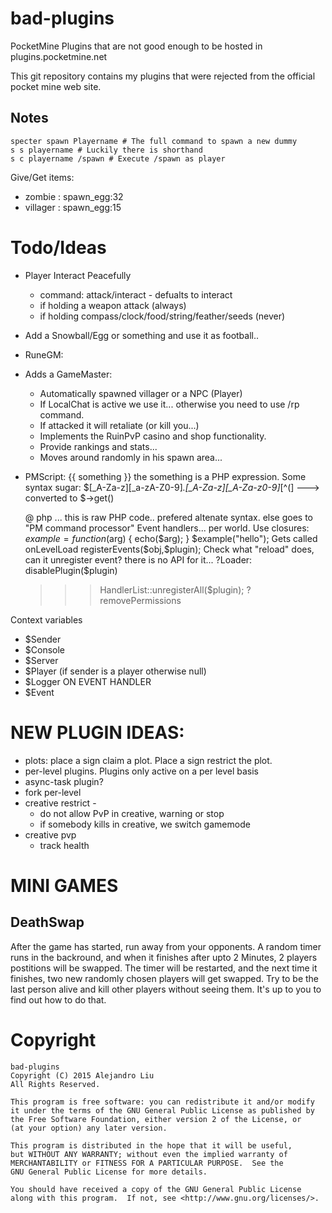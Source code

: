 # bad-plugins

PocketMine Plugins that are not good enough to be hosted in
plugins.pocketmine.net


This git repository contains my plugins that were rejected from the
official pocket mine web site.

## Notes

	specter spawn Playername # The full command to spawn a new dummy
	s s playername # Luckily there is shorthand
	s c playername /spawn # Execute /spawn as player

Give/Get items:

* zombie : spawn_egg:32
* villager : spawn_egg:15


# Todo/Ideas

* Player Interact Peacefully
  - command: attack/interact - defualts to interact
  - if holding a weapon attack (always)
  - if holding compass/clock/food/string/feather/seeds (never)
* Add a Snowball/Egg or something and use it as football..
* RuneGM:
* Adds a GameMaster:
  * Automatically spawned villager or a NPC (Player)
  * If LocalChat is active we use it... otherwise you need to use /rp
    command.
  * If attacked it will retaliate (or kill you...)
  * Implements the RuinPvP casino and shop functionality.
  * Provide rankings and stats...
  * Moves around randomly in his spawn area...
* PMScript:
  {{ something }} the something is a PHP expression.
  Some syntax sugar:
	$[_A-Za-z][_a-zA-Z0-9]*.[_A-Za-z][_A-Za-z0-9]*[^(] ---> converted
  to  $<something>->get<something>()

  @ php ... this is raw PHP code.. prefered altenate syntax.
  else goes to "PM command processor"
  Event handlers... per world.
  Use closures:
      $example = function ($arg) {
        echo($arg);
      }
      $example("hello");
  Gets called onLevelLoad
  registerEvents($obj,$plugin);
  Check what "reload" does, can it unregister event? there is no API
  for it...
	?Loader: disablePlugin($plugin)
	>>>HandlerList::unregisterAll($plugin);
	?removePermissions

Context variables

* $Sender
* $Console
* $Server
* $Player (if sender is a player otherwise null)
* $Logger
ON EVENT HANDLER
* $Event


# NEW PLUGIN IDEAS:

- plots: place a sign claim a plot.  Place a sign restrict the plot.
- per-level plugins.  Plugins only active on a per level basis
- async-task plugin?
- fork per-level
- creative restrict -
  - do not allow PvP in creative, warning or stop
  - if somebody kills in creative, we switch gamemode
- creative pvp
  - track health


# MINI GAMES

## DeathSwap

After the game has started, run away from your opponents.
A random timer runs in the backround, and when it finishes after upto
2 Minutes, 2 players postitions will be swapped. The timer will be
restarted, and the next time it finishes, two new randomly chosen
players will get swapped. Try to be the last person alive and kill
other players without seeing them. It's up to you to find out how to
do that.

# Copyright

    bad-plugins
    Copyright (C) 2015 Alejandro Liu
    All Rights Reserved.

    This program is free software: you can redistribute it and/or modify
    it under the terms of the GNU General Public License as published by
    the Free Software Foundation, either version 2 of the License, or
    (at your option) any later version.

    This program is distributed in the hope that it will be useful,
    but WITHOUT ANY WARRANTY; without even the implied warranty of
    MERCHANTABILITY or FITNESS FOR A PARTICULAR PURPOSE.  See the
    GNU General Public License for more details.

    You should have received a copy of the GNU General Public License
    along with this program.  If not, see <http://www.gnu.org/licenses/>.
